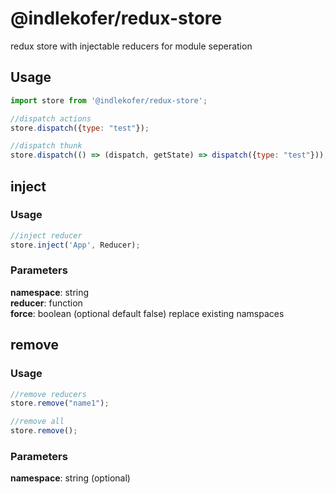 # @indlekofer/redux-store

redux store with injectable reducers for module seperation

## Usage

```js
import store from '@indlekofer/redux-store';

//dispatch actions
store.dispatch({type: "test"});

//dispatch thunk
store.dispatch(() => (dispatch, getState) => dispatch({type: "test"}));
```

## inject

### Usage

```js
//inject reducer
store.inject('App', Reducer);
```

### Parameters

  **namespace**: string  
  **reducer**: function  
  **force**: boolean (optional default false) replace existing namspaces  

## remove

### Usage

```js
//remove reducers
store.remove("name1");

//remove all
store.remove();
```

### Parameters

  **namespace**: string (optional)  

